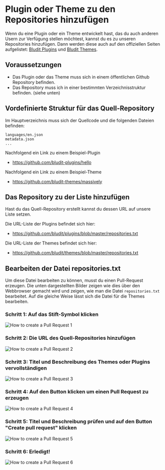# Plugin oder Theme zu den Repositories hinzufügen
<!-- Position: 1 -->

Wenn du eine Plugin oder ein Theme entwickelt hast, das du auch anderen Usern zur Verfügung stellen möchtest, kannst du es zu unseren Repositories hinzufügen. Dann werden diese auch auf den offiziellen Seiten aufgelistet:
[Bludit Plugins](https://plugins.bludit.com) und [Bludit Themes](https://themes.bludit.com).

## Voraussetzungen
- Das Plugin oder das Theme muss sich in einem öffentlichen Github Repository befinden.
- Das Repository muss ich in einer bestimmten Verzeichnisstruktur befinden. (siehe unten)

## Vordefinierte Struktur für das Quell-Repository
Im Hauptverzeichnis muss sich der Quellcode und die folgenden Dateien befinden:
```
languages/en.json
metadata.json
...
```

Nachfolgend ein Link zu einem Beispiel-Plugin
- https://github.com/bludit-plugins/hello

Nachfolgend ein Link zu einem Beispiel-Theme
- https://github.com/bludit-themes/massively

## Das Repository zu der Liste hinzufügen
Hast du das Quell-Repository erstellt kannst du dessen URL auf unsere Liste setzen.

Die URL-Liste der Plugins befindet sich hier:
- https://github.com/bludit/plugins/blob/master/repositories.txt

Die URL-Liste der Themes befindet sich hier:
- https://github.com/bludit/themes/blob/master/repositories.txt

## Bearbeiten der Datei repositories.txt
Um diese Datei bearbeiten zu können, musst du einen Pull-Request erzeugen.
Die unten dargestellten Bilder zeigen wie dies über den Webbrowser gemacht wird und zeigen, wie man die Datei `repositories.txt` bearbeitet. Auf die gleiche Weise lässt sich die Datei für die Themes bearbeiten.

### Schritt 1: Auf das Stift-Symbol klicken
![How to create a Pull Request 1](https://df6m0u2ovo2fu.cloudfront.net/images/documentation-english/how-to-pull-request-1.png)

### Schritt 2: Die URL des Quell-Repositories hinzufügen
![How to create a Pull Request 2](https://df6m0u2ovo2fu.cloudfront.net/images/documentation-english/how-to-pull-request-2.png)

### Schritt 3: Titel und Beschreibung des Themes oder Plugins vervollständigen
![How to create a Pull Request 3](https://df6m0u2ovo2fu.cloudfront.net/images/documentation-english/how-to-pull-request-3.png)

### Schritt 4: Auf den Button klicken um einen Pull Request zu erzeugen
![How to create a Pull Request 4](https://df6m0u2ovo2fu.cloudfront.net/images/documentation-english/how-to-pull-request-4.png)

### Schritt 5: Titel und Beschreibung prüfen und auf den Button "Create pull request" klicken
![How to create a Pull Request 5](https://df6m0u2ovo2fu.cloudfront.net/images/documentation-english/how-to-pull-request-5.png)

### Schritt 6: Erledigt!
![How to create a Pull Request 6](https://df6m0u2ovo2fu.cloudfront.net/images/documentation-english/how-to-pull-request-6.png)
